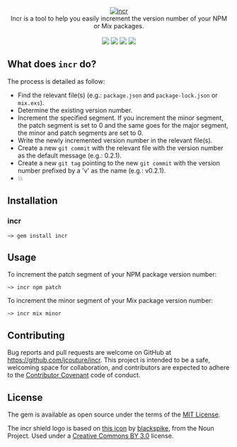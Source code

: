 <p align="center">
  <a href="https://github.com/jcouture/incr">
    <img src="https://i.imgur.com/cHimJRm.png" alt="incr" />
  </a>
  <br />
  Incr is a tool to help you easily increment the version number of your NPM or Mix packages.
  <br /><br />
  <a href="https://rubygems.org/gems/incr"><img src="http://img.shields.io/gem/v/incr.svg" /></a>
  <a href="https://codeclimate.com/github/jcouture/incr"><img src="http://img.shields.io/codeclimate/github/jcouture/incr.svg" /></a>
  <a href="https://gemnasium.com/jcouture/incr"><img src="http://img.shields.io/gemnasium/jcouture/incr.svg" /></a>
  <a href="https://travis-ci.org/jcouture/incr"><img src="http://img.shields.io/travis/jcouture/incr.svg" /></a>
</p>

## What does `incr` do?

The process is detailed as follow:

*  Find the relevant file(s) (e.g.: `package.json` and `package-lock.json` or `mix.exs`).
* Determine the existing version number.
* Increment the specified segment. If you increment the minor segment, the patch segment is set to 0 and the same goes for the major segment, the minor and patch segments are set to 0.
* Write the newly incremented version number in the relevant file(s).
* Create a new `git commit` with the relevant file with the version number as the default message (e.g.: 0.2.1).
* Create a new `git tag` pointing to the new `git commit` with the version number prefixed by a 'v' as the name (e.g.: v0.2.1).
* 💥

## Installation

### incr

```shell
~> gem install incr
```

## Usage
To increment the patch segment of your NPM package version number:
```shell
~> incr npm patch
```

To increment the minor segment of your Mix package version number:
```shell
~> incr mix minor
```

## Contributing

Bug reports and pull requests are welcome on GitHub at https://github.com/jcouture/incr. This project is intended to be a safe, welcoming space for collaboration, and contributors are expected to adhere to the [Contributor Covenant](http://contributor-covenant.org) code of conduct.

## License

The gem is available as open source under the terms of the [MIT License](https://opensource.org/licenses/MIT).

The incr shield logo is based on [this icon](https://thenounproject.com/term/increment/621415/) by [blackspike](https://thenounproject.com/blackspike/), from the Noun Project. Used under a [Creative Commons BY 3.0](http://creativecommons.org/licenses/by/3.0/) license.
